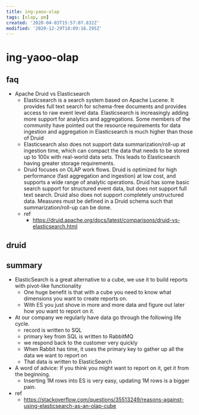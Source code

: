 ```yaml
---
title: ing-yaoo-olap
tags: [olap, pm]
created: '2020-04-03T15:57:07.832Z'
modified: '2020-12-29T18:09:16.295Z'
---
```


# ing-yaoo-olap

## faq

- Apache Druid vs Elasticsearch
  - Elasticsearch is a search system based on Apache Lucene. It provides full text search for schema-free documents and provides access to raw event level data. Elasticsearch is increasingly adding more support for analytics and aggregations. Some members of the community have pointed out the resource requirements for data ingestion and aggregation in Elasticsearch is much higher than those of Druid
  - Elasticsearch also does not support data summarization/roll-up at ingestion time, which can compact the data that needs to be stored up to 100x with real-world data sets. This leads to Elasticsearch having greater storage requirements.
  - Druid focuses on OLAP work flows. Druid is optimized for high performance (fast aggregation and ingestion) at low cost, and supports a wide range of analytic operations. Druid has some basic search support for structured event data, but does not support full text search. Druid also does not support completely unstructured data. Measures must be defined in a Druid schema such that summarization/roll-up can be done.
  - ref
    - https://druid.apache.org/docs/latest/comparisons/druid-vs-elasticsearch.html

## druid

## summary

- ElasticSearch is a great alternative to a cube, we use it to build reports with pivot-like functionality  
  - One huge benefit is that with a cube you need to know what dimensions you want to create reports on. 
  - With ES you just shove in more and more data and figure out later how you want to report on it.
- At our company we regularly have data go through the following life cycle.
  - record is written to SQL
  - primary key from SQL is written to RabbitMQ
  - we respond back to the customer very quickly
  - When Rabbit has time, it uses the primary key to gather up all the data we want to report on
  - That data is written to ElasticSearch
- A word of advice: If you think you might want to report on it, get it from the beginning. 
  - Inserting 1M rows into ES is very easy, updating 1M rows is a bigger pain.
- ref
  - https://stackoverflow.com/questions/35513249/reasons-against-using-elasticsearch-as-an-olap-cube
